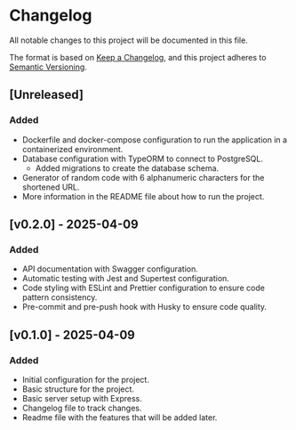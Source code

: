 # Changelog

All notable changes to this project will be documented in this file.

The format is based on [Keep a Changelog](https://keepachangelog.com/en/1.1.0/),
and this project adheres to [Semantic Versioning](https://semver.org/spec/v2.0.0.html).

## [Unreleased]

### Added

- Dockerfile and docker-compose configuration to run the application in a containerized environment.
- Database configuration with TypeORM to connect to PostgreSQL.
  - Added migrations to create the database schema.
- Generator of random code with 6 alphanumeric characters for the shortened URL.
- More information in the README file about how to run the project.

## [v0.2.0] - 2025-04-09

### Added

- API documentation with Swagger configuration.
- Automatic testing with Jest and Supertest configuration.
- Code styling with ESLint and Prettier configuration to ensure code pattern consistency.
- Pre-commit and pre-push hook with Husky to ensure code quality.

## [v0.1.0] - 2025-04-09

### Added

- Initial configuration for the project.
- Basic structure for the project.
- Basic server setup with Express.
- Changelog file to track changes.
- Readme file with the features that will be added later.
